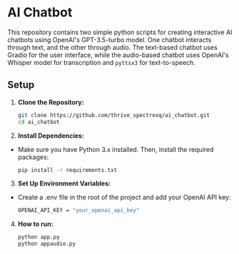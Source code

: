 # AI Chatbot

This repository contains two simple python scripts for creating interactive AI chatbots using OpenAI's GPT-3.5-turbo model. One chatbot interacts through text, and the other through audio. The text-based chatbot uses Gradio for the user interface, while the audio-based chatbot uses OpenAI's Whisper model for transcription and `pyttsx3` for text-to-speech.

## Setup

1. **Clone the Repository:**
   
   ```bash
   git clone https://github.com/thrive_spectrexq/ai_chatbot.git
   cd ai_chatbot

3. **Install Dependencies:**
  - Make sure you have Python 3.x installed. Then, install the required packages:
    
    ```bash
    pip install -r requirements.txt

3. **Set Up Environment Variables:**
  - Create a .env file in the root of the project and add your OpenAI API key:
    
    ```bash
    OPENAI_API_KEY = "your_openai_api_key"

4. **How to run:**
   
    ```bash
    python app.py
    python appaudio.py

